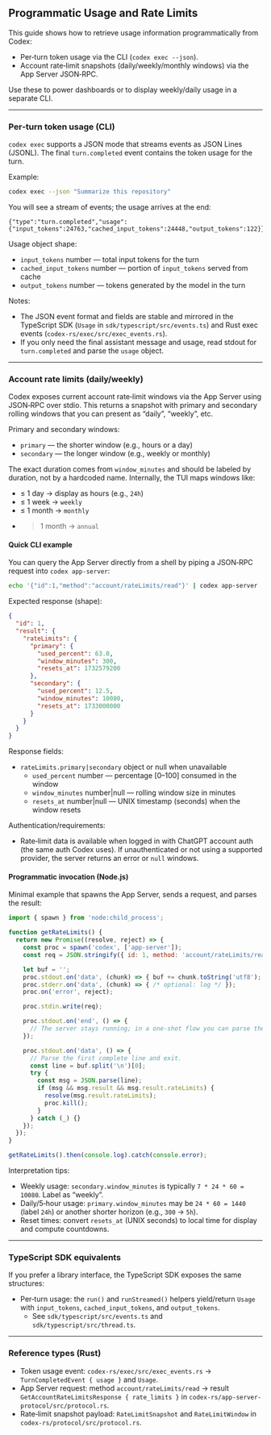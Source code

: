 ## Programmatic Usage and Rate Limits

This guide shows how to retrieve usage information programmatically from Codex:

- Per‑turn token usage via the CLI (`codex exec --json`).
- Account rate‑limit snapshots (daily/weekly/monthly windows) via the App Server JSON‑RPC.

Use these to power dashboards or to display weekly/daily usage in a separate CLI.

---

### Per‑turn token usage (CLI)

`codex exec` supports a JSON mode that streams events as JSON Lines (JSONL). The final `turn.completed` event contains the token usage for the turn.

Example:

```sh
codex exec --json "Summarize this repository"
```

You will see a stream of events; the usage arrives at the end:

```jsonl
{"type":"turn.completed","usage":{"input_tokens":24763,"cached_input_tokens":24448,"output_tokens":122}}
```

Usage object shape:

- `input_tokens` number — total input tokens for the turn
- `cached_input_tokens` number — portion of `input_tokens` served from cache
- `output_tokens` number — tokens generated by the model in the turn

Notes:

- The JSON event format and fields are stable and mirrored in the TypeScript SDK (`Usage` in `sdk/typescript/src/events.ts`) and Rust exec events (`codex-rs/exec/src/exec_events.rs`).
- If you only need the final assistant message and usage, read stdout for `turn.completed` and parse the `usage` object.

---

### Account rate limits (daily/weekly)

Codex exposes current account rate‑limit windows via the App Server using JSON‑RPC over stdio. This returns a snapshot with primary and secondary rolling windows that you can present as “daily”, “weekly”, etc.

Primary and secondary windows:

- `primary` — the shorter window (e.g., hours or a day)
- `secondary` — the longer window (e.g., weekly or monthly)

The exact duration comes from `window_minutes` and should be labeled by duration, not by a hardcoded name. Internally, the TUI maps windows like:

- ≤ 1 day → display as hours (e.g., `24h`)
- ≤ 1 week → `weekly`
- ≤ 1 month → `monthly`
- > 1 month → `annual`

#### Quick CLI example

You can query the App Server directly from a shell by piping a JSON‑RPC request into `codex app-server`:

```sh
echo '{"id":1,"method":"account/rateLimits/read"}' | codex app-server
```

Expected response (shape):

```json
{
  "id": 1,
  "result": {
    "rateLimits": {
      "primary": {
        "used_percent": 63.0,
        "window_minutes": 300,
        "resets_at": 1732579200
      },
      "secondary": {
        "used_percent": 12.5,
        "window_minutes": 10080,
        "resets_at": 1733000000
      }
    }
  }
}
```

Response fields:

- `rateLimits.primary|secondary` object or null when unavailable
  - `used_percent` number — percentage [0–100] consumed in the window
  - `window_minutes` number|null — rolling window size in minutes
  - `resets_at` number|null — UNIX timestamp (seconds) when the window resets

Authentication/requirements:

- Rate‑limit data is available when logged in with ChatGPT account auth (the same auth Codex uses). If unauthenticated or not using a supported provider, the server returns an error or `null` windows.

#### Programmatic invocation (Node.js)

Minimal example that spawns the App Server, sends a request, and parses the result:

```js
import { spawn } from 'node:child_process';

function getRateLimits() {
  return new Promise((resolve, reject) => {
    const proc = spawn('codex', ['app-server']);
    const req = JSON.stringify({ id: 1, method: 'account/rateLimits/read' }) + '\n';

    let buf = '';
    proc.stdout.on('data', (chunk) => { buf += chunk.toString('utf8'); });
    proc.stderr.on('data', (chunk) => { /* optional: log */ });
    proc.on('error', reject);

    proc.stdin.write(req);

    proc.stdout.on('end', () => {
      // The server stays running; in a one‑shot flow you can parse the first line and then kill it.
    });

    proc.stdout.on('data', () => {
      // Parse the first complete line and exit.
      const line = buf.split('\n')[0];
      try {
        const msg = JSON.parse(line);
        if (msg && msg.result && msg.result.rateLimits) {
          resolve(msg.result.rateLimits);
          proc.kill();
        }
      } catch (_) {}
    });
  });
}

getRateLimits().then(console.log).catch(console.error);
```

Interpretation tips:

- Weekly usage: `secondary.window_minutes` is typically `7 * 24 * 60 = 10080`. Label as “weekly”.
- Daily/5‑hour usage: `primary.window_minutes` may be `24 * 60 = 1440` (label `24h`) or another shorter horizon (e.g., `300` → `5h`).
- Reset times: convert `resets_at` (UNIX seconds) to local time for display and compute countdowns.

---

### TypeScript SDK equivalents

If you prefer a library interface, the TypeScript SDK exposes the same structures:

- Per‑turn usage: the `run()` and `runStreamed()` helpers yield/return `Usage` with `input_tokens`, `cached_input_tokens`, and `output_tokens`.
  - See `sdk/typescript/src/events.ts` and `sdk/typescript/src/thread.ts`.

---

### Reference types (Rust)

- Token usage event: `codex-rs/exec/src/exec_events.rs` → `TurnCompletedEvent { usage }` and `Usage`.
- App Server request: method `account/rateLimits/read` → result `GetAccountRateLimitsResponse { rate_limits }` in `codex-rs/app-server-protocol/src/protocol.rs`.
- Rate‑limit snapshot payload: `RateLimitSnapshot` and `RateLimitWindow` in `codex-rs/protocol/src/protocol.rs`.

